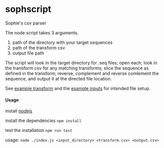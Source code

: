 # sophscript
Sophie's csv parser

The node script takes 3 arguments. 
1) path of the directory with your target sequences
2) path of the transform csv
3) output file path

The script will look in the target directory for .seq files; open each; look in the transform csv for any matching transforms; slice the sequence as defined in the transform; reverse, complement and reverse comlement the sequence, and output it at the directed file location.

See [example transform](./example_transform.csv) and the [example inputs](./example_inputs) for intended file setup.

#### Usage
install [nodejs](https://nodejs.org/en/)

install the dependencies
`npm install`

test the installation
`npm run test`

usage:
`node ./index.js <input_directory> <transform.csv> <output.csv>`

